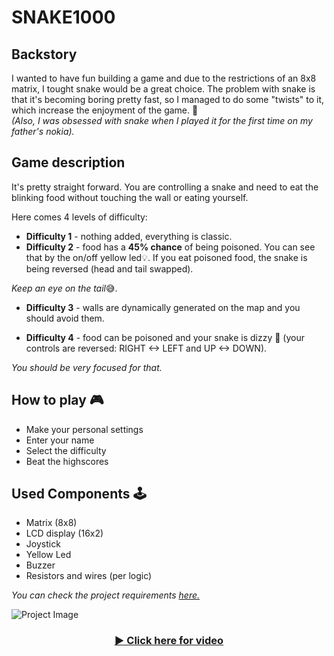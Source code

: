 # SNAKE1000
## Backstory 
I wanted to have fun building a game and due to the restrictions of an 8x8 matrix, I tought snake would be a great choice. The problem with snake is that it's becoming boring pretty fast, so I managed to do some "twists" to it, which increase the enjoyment of the game. 🐍         
*(Also, I was obsessed with snake when I played it for the first time on my father's nokia).* 

## Game description
It's pretty straight forward. You are controlling a snake and need to eat the blinking food without touching the wall or eating yourself.

Here comes 4 levels of difficulty:
- <b>Difficulty 1</b> - nothing added, everything is classic.
- <b>Difficulty 2</b> - food has a <b>45% chance</b> of being poisoned. You can see that by the on/off yellow led💡. If you eat poisoned food, the snake is being reversed (head and tail swapped). 

*Keep an eye on the tail*😅.

- <b>Difficulty 3</b> - walls are dynamically generated on the map and you should avoid them.

- <b>Difficulty 4</b> - food can be poisoned and your snake is dizzy 💫 (your controls are reversed: RIGHT <-> LEFT and UP <-> DOWN). 

*You should be very focused for that.*

## How to play 🎮
- Make your personal settings
- Enter your name
- Select the difficulty
- Beat the highscores

## Used Components 🕹️
* Matrix (8x8)
* LCD display (16x2)
* Joystick
* Yellow Led
* Buzzer
* Resistors and wires (per logic)

*You can check the project requirements <a href="https://github.com/RobertLita/SNAKE1000/blob/main/Matrix project requirements.pdf">here.</a>*

![Project Image](assets/)

<div align="center">
  <h3>
    <a href="">
      ▶️ Click here for video
    </a>
  </h3>
</div>
